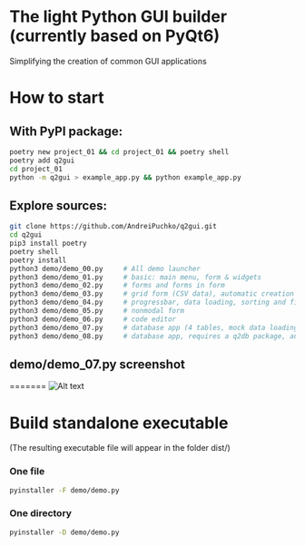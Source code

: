 # The light Python GUI builder (currently based on PyQt6)
Simplifying the creation of common GUI applications

# How to start 
## With PyPI package:
```bash
poetry new project_01 && cd project_01 && poetry shell
poetry add q2gui
cd project_01
python -m q2gui > example_app.py && python example_app.py
```
## Explore sources:
```bash
git clone https://github.com/AndreiPuchko/q2gui.git
cd q2gui
pip3 install poetry
poetry shell
poetry install
python3 demo/demo_00.py     # All demo launcher
python3 demo/demo_01.py     # basic: main menu, form & widgets
python3 demo/demo_02.py     # forms and forms in form
python3 demo/demo_03.py     # grid form (CSV data), automatic creation of forms based on data
python3 demo/demo_04.py     # progressbar, data loading, sorting and filtering
python3 demo/demo_05.py     # nonmodal form
python3 demo/demo_06.py     # code editor
python3 demo/demo_07.py     # database app (4 tables, mock data loading) - requires a q2db package
python3 demo/demo_08.py     # database app, requires a q2db package, autoschema
```

## demo/demo_07.py screenshot
=======
![Alt text](https://andreipuchko.github.io/q2gui/screenshot.png)
# Build standalone executable 
(The resulting executable file will appear in the folder  dist/)
### One file
```bash
pyinstaller -F demo/demo.py
```

### One directory
```bash
pyinstaller -D demo/demo.py
```
